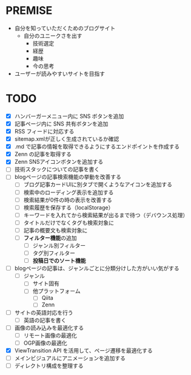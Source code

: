 # PREMISE

- 自分を知っていただくためのブログサイト
  - 自分のユニークさを出す
    - 技術選定
    - 経歴
    - 趣味
    - 今の思考
- ユーザーが読みやすいサイトを目指す

# TODO

- [x] ハンバーガーメニュー内に SNS ボタンを追加
- [x] 記事ページ内に SNS 共有ボタンを追加
- [x] RSS フィードに対応する
- [x] sitemap.xmlが正しく生成されているか確認
- [x] .md で記事の情報を取得できるようにするエンドポイントを作成する
- [x] Zenn の記事を取得する
- [x] Zenn SNSアイコンボタンを追加する
- [ ] 技術スタックについての記事を書く
- [ ] blogページの記事検索機能の挙動を改善する
  - [ ] ブログ記事カードUIに別タブで開くようなアイコンを追加する
  - [ ] 検索中のローディング表示を追加する
  - [ ] 検索結果が0件の時の表示を改善する
  - [ ] 検索履歴を保存する（localStorage）
  - [ ] キーワードを入れてから検索結果が出るまで待つ（デバウンス処理）
  - [ ] タイトルだけでなくタグも検索対象に
  - [ ] 記事の概要文も検索対象に
  - [ ] **フィルター機能**の追加
    - [ ] ジャンル別フィルター
    - [ ] タグ別フィルター
    - [ ] **投稿日でのソート機能**
- [ ] blogページの記事は、ジャンルごとに分類分けした方がいい気がする
  - [ ] ジャンル
    - [ ] サイト固有
    - [ ] 他プラットフォーム
      - [ ] Qiita
      - [ ] Zenn
- [ ] サイトの英語対応を行う
  - [ ] 英語の記事を書く
- [ ] 画像の読み込みを最適化する
  - [ ] リモート画像の最適化
  - [ ] OGP画像の最適化
- [x] ViewTransition API を活用して、ページ遷移を最適化する
- [ ] メインビジュアルにアニメーションを追加する
- [ ] ディレクトリ構成を整理する
